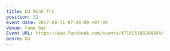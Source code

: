 ```yaml
---
title: DJ Minh Trí
position: 31
Event date: 2017-08-11 07:00:00 +07:00
Venue: Fame Bar
Event URL: https://www.facebook.com/events/471025183264384/
Genre: DJ
---
```


